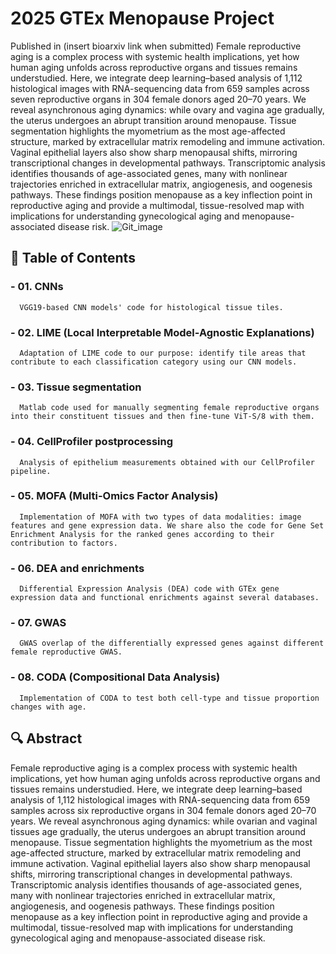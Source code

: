 # 2025 GTEx Menopause Project
Published in (insert bioarxiv link when submitted)
Female reproductive aging is a complex process with systemic health implications, yet how human aging unfolds across reproductive organs and tissues remains understudied. 
Here, we integrate deep learning–based analysis of 1,112 histological images with RNA-sequencing data from 659 samples across seven reproductive organs in 304 female donors aged 20–70
years. We reveal asynchronous aging dynamics: while ovary and vagina age gradually, the uterus undergoes an abrupt transition around menopause. 
Tissue segmentation highlights the myometrium as the most age-affected structure, marked by extracellular matrix remodeling and immune activation. 
Vaginal epithelial layers also show sharp menopausal shifts, mirroring transcriptional changes in developmental pathways. 
Transcriptomic analysis identifies thousands of age-associated genes, many with nonlinear trajectories enriched in extracellular matrix, angiogenesis, and oogenesis pathways. 
These findings position menopause as a key inflection point in reproductive aging and provide a multimodal, tissue-resolved map with implications for understanding gynecological
aging and menopause-associated disease risk.
![Git_image](https://github.com/user-attachments/assets/1e58ef44-31c2-4f04-b3a5-8d089cf19405)

## 📝 Table of Contents
### - 01. CNNs
      VGG19-based CNN models' code for histological tissue tiles.
### - 02. LIME (Local Interpretable Model-Agnostic Explanations)
      Adaptation of LIME code to our purpose: identify tile areas that contribute to each classification category using our CNN models.
### - 03. Tissue segmentation
      Matlab code used for manually segmenting female reproductive organs into their constituent tissues and then fine-tune ViT-S/8 with them.
### - 04. CellProfiler postprocessing
      Analysis of epithelium measurements obtained with our CellProfiler pipeline.
### - 05. MOFA (Multi-Omics Factor Analysis)
      Implementation of MOFA with two types of data modalities: image features and gene expression data. We share also the code for Gene Set Enrichment Analysis for the ranked genes according to their contribution to factors.
### - 06. DEA and enrichments 
      Differential Expression Analysis (DEA) code with GTEx gene expression data and functional enrichments against several databases.
### - 07. GWAS
      GWAS overlap of the differentially expressed genes against different female reproductive GWAS.
### - 08. CODA (Compositional Data Analysis)
      Implementation of CODA to test both cell-type and tissue proportion changes with age.

## 🔍 Abstract
Female reproductive aging is a complex process with systemic health implications, yet how human aging unfolds across reproductive organs and tissues remains understudied. Here, we integrate deep learning–based analysis of 1,112 histological images with RNA-sequencing data from 659 samples across six reproductive organs in 304 female donors aged 20–70 years. We reveal asynchronous aging dynamics: while ovarian and vaginal tissues age gradually, the uterus undergoes an abrupt transition around menopause. Tissue segmentation highlights the myometrium as the most age-affected structure, marked by extracellular matrix remodeling and immune activation. Vaginal epithelial layers also show sharp menopausal shifts, mirroring transcriptional changes in developmental pathways. Transcriptomic analysis identifies thousands of age-associated genes, many with nonlinear trajectories enriched in extracellular matrix, angiogenesis, and oogenesis pathways. These findings position menopause as a key inflection point in reproductive aging and provide a multimodal, tissue-resolved map with implications for understanding gynecological aging and menopause-associated disease risk.

